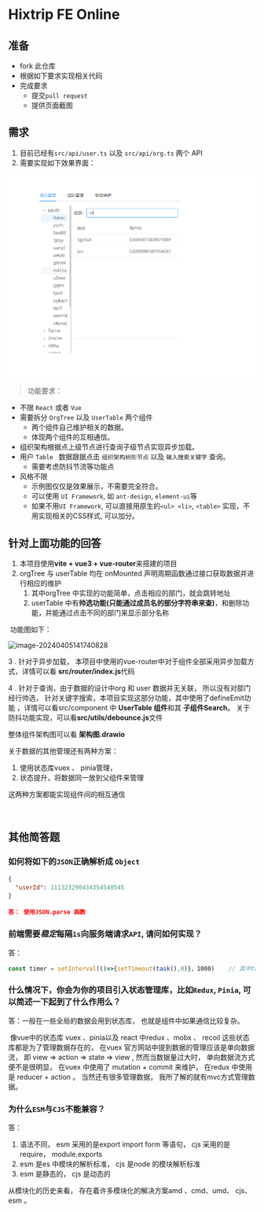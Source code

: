 # Hixtrip FE Online

## 准备

- fork 此仓库
- 根据如下要求实现相关代码
- 完成要求
  - 提交`pull request`
  - 提供页面截图

## 需求

1. 目前已经有`src/api/user.ts` 以及 `src/api/org.ts` 两个 API
2. 需要实现如下效果界面：

![](./docs/preview.jpg)

> 功能要求：
- 不限 ```React``` 或者 ```Vue```
- 需要拆分 `OrgTree` 以及 `UserTable` 两个组件
  - 两个组件自己维护相关的数据。
  - 体现两个组件的互相通信。
- 组织架构根据点上级节点进行查询子级节点实现异步加载。
- 用户 ```Table ``` 数据跟据点击 ```组织架构树形节点``` 以及 ```输入搜索关键字``` 查询。
  - 需要考虑防抖节流等功能点
- 风格不限
  - 示例图仅仅是效果展示，不需要完全符合。
  - 可以使用 ```UI Framework```, 如 ```ant-design```, ```element-ui```等
  - 如果不用```UI Framework```, 可以直接用原生的```<ul> <li>```, ```<table>``` 实现，不用实现相关的CSS样式, 可以加分。

## 针对上面功能的回答

1. 本项目使用**vite + vue3 + vue-router**来搭建的项目
2. orgTree 与 userTable 均在 onMounted 声明周期函数通过接口获取数据并进行相应的维护
   1. 其中orgTree 中实现的功能简单，点击相应的部门，就会跳转地址
   2. userTable 中有**帅选功能(只能通过成员名的部分字符串来查)**，和删除功能，并能通过点击不同的部门来显示部分名称

​        功能图如下：

![image-20240405141740828](D:\biancheng\fe-online\docs\image-20240405141740828.png)

3 . 针对于异步加载， 本项目中使用的vue-router中对于组件全部采用异步加载方式，详情可以看 **src/router/index.js**代码

4 . 针对于查询，由于数据的设计中org 和 user 数据并无关联， 所以没有对部门经行帅选， 针对关键字搜索，本项目实现这部分功能，其中使用了defineEmit功能 ，详情可以看src/component 中 **UserTable 组件**和其 **子组件Search**。 关于防抖功能实现，可以看**src/utils/debounce.js**文件

整体组件架构图可以看   **架构图.drawio**



关于数据的其他管理还有两种方案： 

1. 使用状态库vuex 、 pinia管理， 
2. 状态提升，将数据同一放到父组件来管理

这两种方案都能实现组件间的相互通信



​	

## 其他简答题

### 如何将如下的`JSON`正确解析成 `Object`
```json
{
  "userId": 111323290434354540545
}

答： 使用JSON.parse 函数
```


### 前端需要*稳定*每隔`1s`向服务端请求`API`, 请问如何实现？

答： 

```js
const timer = setInterval(()=>{setTimeout(task(),0)}，1000)    // 其中task 为需要轮询的任务
```



### 什么情况下，你会为你的项目引入状态管理库，比如`Redux`, `Pinia`, 可以简述一下起到了什么作用么？

答：一般在一些全局的数据会用到状态库， 也就是组件中如果通信比较复杂。 

​	像vue中的状态库 vuex 、pinia以及 react 中redux 、mobx 、 recoil 这些状态库都是为了管理数据存在的， 在vuex 官方网站中提到数据的管理应该是单向数据流， 即 view => action  =>  state => view , 然而当数据量过大时， 单向数据流方式便不是很明显， 在vuex 中使用了 mutation + commit 来维护， 在redux 中使用是 reducer +  action 。 当然还有很多管理数据， 我所了解的就有mvc方式管理数据。 



### 为什么`ESM`与`CJS`不能兼容？

答： 

1. 语法不同， esm 采用的是export   import  form 等语句， cjs 采用的是require， module.exports
2. esm 是es 中模块的解析标准， cjs 是node 的模块解析标准
3. esm 是静态的， cjs 是动态的

从模块化的历史来看， 存在着许多模块化的解决方案amd 、cmd、umd、 cjs、 esm 。

